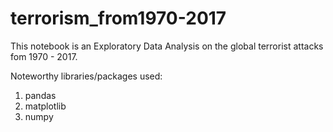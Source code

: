 # terrorism_from1970-2017

This notebook is an Exploratory Data Analysis on the global terrorist attacks fom 1970 - 2017.

Noteworthy libraries/packages used:
1. pandas
2. matplotlib
3. numpy
